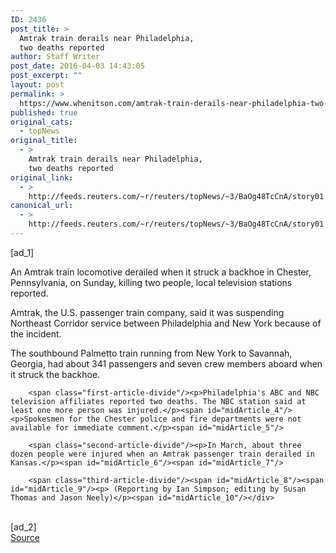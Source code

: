 ```yaml
---
ID: 2436
post_title: >
  Amtrak train derails near Philadelphia,
  two deaths reported
author: Staff Writer
post_date: 2016-04-03 14:43:05
post_excerpt: ""
layout: post
permalink: >
  https://www.whenitson.com/amtrak-train-derails-near-philadelphia-two-deaths-reported/
published: true
original_cats:
  - topNews
original_title:
  - >
    Amtrak train derails near Philadelphia,
    two deaths reported
original_link:
  - >
    http://feeds.reuters.com/~r/reuters/topNews/~3/BaOg48TcCnA/story01.htm
canonical_url:
  - >
    http://feeds.reuters.com/~r/reuters/topNews/~3/BaOg48TcCnA/story01.htm
---
```

 [ad_1]
<br><div id="articleText">
<span id="midArticle_start"/>

<span id="midArticle_0"/><span class="focusParagraph" readability="7"><p><span class="articleLocatio&lt;/span&gt;n">An Amtrak train locomotive derailed when it struck a backhoe in Chester, Pennsylvania, on Sunday, killing two people, local television stations reported.</span></p></span><span id="midArticle_1"/><p>Amtrak, the U.S. passenger train company, said it was suspending Northeast Corridor service between Philadelphia and New York because of the incident.</p><span id="midArticle_2"/><p>The southbound Palmetto train running from New York to Savannah, Georgia, had about 341 passengers and seven crew members aboard when it struck the backhoe.</p><span id="midArticle_3"/>
        
        <span class="first-article-divide"/><p>Philadelphia's ABC and NBC television affiliates reported two deaths. The NBC station said at least one more person was injured.</p><span id="midArticle_4"/><p>Spokesmen for the Chester police and fire departments were not available for immediate comment.</p><span id="midArticle_5"/>
        
        <span class="second-article-divide"/><p>In March, about three dozen people were injured when an Amtrak passenger train derailed in Kansas.</p><span id="midArticle_6"/><span id="midArticle_7"/>
        
        <span class="third-article-divide"/><span id="midArticle_8"/><span id="midArticle_9"/><p> (Reporting by Ian Simpson; editing by Susan Thomas and Jason Neely)</p><span id="midArticle_10"/></div>
<br>[ad_2]
<br><a href="http://feeds.reuters.com/~r/reuters/topNews/~3/BaOg48TcCnA/story01.htm">Source </a>